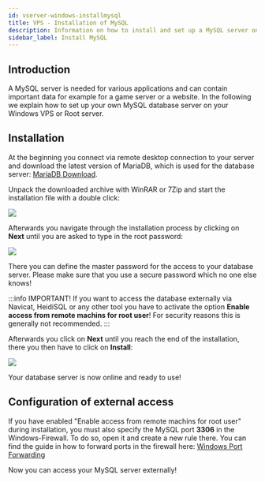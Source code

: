 ```yaml
---
id: vserver-windows-installmysql
title: VPS - Installation of MySQL
description: Information on how to install and set up a MySQL server on your Windows server from ZAP-Hosting - ZAP-Hosting.com documentation
sidebar_label: Install MySQL
---
```



## Introduction

A MySQL server is needed for various applications and can contain important data for example for a game server or a website. In the following we explain how to set up your own MySQL database server on your Windows VPS or Root server.



## Installation

At the beginning you connect via remote desktop connection to your server and download the latest version of MariaDB, which is used for the database server: [MariaDB Download](https://native-network.net/downloads/download/895/). 

Unpack the downloaded archive with WinRAR or 7Zip and start the installation file with a double click: 

![](https://user-images.githubusercontent.com/61839701/166200227-8ca5c169-1cc6-404b-9522-15781eb22a84.png)

Afterwards you navigate through the installation process by clicking on **Next** until you are asked to type in the root password:

![](https://user-images.githubusercontent.com/61839701/166200257-5676d728-1c2f-476a-b943-afcf570b8614.png)

There you can define the master password for the access to your database server. Please make sure that you use a secure password which no one else knows!

:::info
IMPORTANT! If you want to access the database externally via Navicat, HeidiSQL or any other tool you have to activate the option **Enable access from remote machins for root user**! For security reasons this is generally not recommended.
:::

Afterwards you click on **Next** until you reach the end of the installation, there you then have to click on **Install**:

![](https://user-images.githubusercontent.com/61839701/166200280-68ab2ccd-225b-424e-b85b-11946c949ae6.png)

Your database server is now online and ready to use!

## Configuration of external access

If you have enabled "Enable access from remote machins for root user" during installation, you must also specify the MySQL port **3306** in the 
Windows-Firewall. To do so, open it and create a new rule there.
You can find the guide in how to forward ports in the firewall here:
[Windows Port Forwarding](vserver-windows-port.md)

Now you can access your MySQL server externally!
